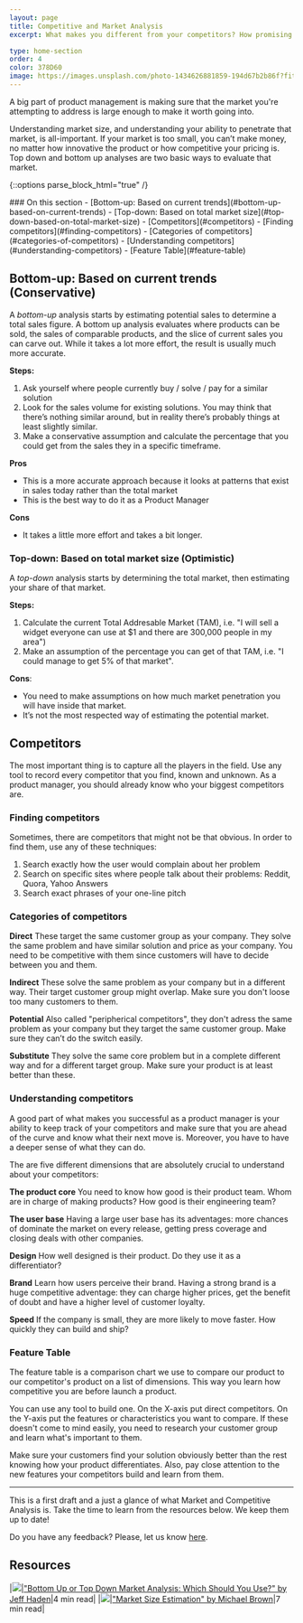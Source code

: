 ```yaml
---
layout: page
title: Competitive and Market Analysis
excerpt: What makes you different from your competitors? How promising is the market? Learn to understand the market and your competitors.

type: home-section
order: 4
color: 378D60
image: https://images.unsplash.com/photo-1434626881859-194d67b2b86f?fit=crop&w=300&q=80
---
```


A big part of product management is making sure that the market you're attempting to address is large enough to make it worth going into.

Understanding market size, and understanding your ability to penetrate that market, is all-important. If your market is too small, you can’t make money, no matter how innovative the product or how competitive your pricing is. Top down and bottom up analyses are two basic ways to evaluate that market.

{::options parse_block_html="true" /}
<div class="table-of-content">
### On this section
- [Bottom-up: Based on current trends](#bottom-up-based-on-current-trends)
- [Top-down: Based on total market size](#top-down-based-on-total-market-size)
- [Competitors](#competitors)
	- [Finding competitors](#finding-competitors)
	- [Categories of competitors](#categories-of-competitors)
	- [Understanding competitors](#understanding-competitors)
	- [Feature Table](#feature-table)
</div>

## Bottom-up: Based on current trends (Conservative)

A *bottom-up* analysis starts by estimating potential sales to determine a total sales figure. A bottom up analysis evaluates where products can be sold, the sales of comparable products, and the slice of current sales you can carve out. While it takes a lot more effort, the result is usually much more accurate.

**Steps:**
1. Ask yourself where people currently buy / solve / pay for a similar solution
2. Look for the sales volume for existing solutions. You may think that there’s nothing similar around, but in reality there’s probably things at least slightly similar.
3. Make a conservative assumption and calculate the percentage that you could get from the sales they in a specific timeframe.

**Pros**
* This is a more accurate approach because it looks at patterns that exist in sales today rather than the total market
* This is the best way to do it as a Product Manager

**Cons**
* It takes a little more effort and takes a bit longer.

### Top-down: Based on total market size (Optimistic)

A *top-down* analysis starts by determining the total market, then estimating your share of that market.

**Steps:**
1. Calculate the current Total Addresable Market (TAM), i.e. "I will sell a widget everyone can use at $1 and there are 300,000 people in my area")
2. Make an assumption of the percentage you can get of that TAM, i.e. "I could manage to get 5% of that market".

**Cons**:
* You need to make assumptions on how much market penetration you will have inside that market.
* It’s not the most respected way of estimating the potential market.

## Competitors

The most important thing is to capture all the players in the field. Use any tool to record every competitor that you find, known and unknown. As a product manager, you should already know who your biggest competitors are.

### Finding competitors

Sometimes, there are competitors that might not be that obvious. In order to find them, use any of these techniques:

1. Search exactly how the user would complain about her problem
2. Search on specific sites where people talk about their problems: Reddit, Quora, Yahoo Answers
3. Search exact phrases of your one-line pitch


### Categories of competitors

**Direct**
These target the same customer group as your company. They solve the same problem and have similar solution and price as your company. You need to be competitive with them since customers will have to decide between you and them.

**Indirect**
These solve the same problem as your company but in a different way. Their target customer group might overlap. Make sure you don't loose too many customers to them.

**Potential**
Also called "peripherical competitors", they don't adress the same problem as your company but they target the same customer group. Make sure they can’t do the switch easily.

**Substitute**
They solve the same core problem but in a complete different way and for a different target group. Make sure your product is at least better than these.

  
### Understanding competitors

A good part of what makes you successful as a product manager is your ability to keep track of your competitors and make sure that you are ahead of the curve and know what their next move is. Moreover, you have to have a deeper sense of what they can do.

The are five different dimensions that are absolutely crucial to understand about your competitors:

**The product core**
You need to know how good is their product team. Whom are in charge of making products? How good is their engineering team?

**The user base**
Having a large user base has its adventages: more chances of dominate the market on every release, getting press coverage and closing deals with other companies.

**Design**
How well designed is their product. Do they use it as a differentiator?

**Brand**
Learn how users perceive their brand. Having a strong brand is a huge competitive adventage: they can charge higher prices, get the benefit of doubt and have a higher level of customer loyalty.

**Speed**
If the company is small, they are more likely to move faster. How quickly they can build and ship?


### Feature Table

The feature table is a comparison chart we use to compare our product to our competitor's product on a list of dimensions. This way you learn how competitive you are before launch a product.

You can use any tool to build one. On the X-axis put direct competitors. On the Y-axis put the features or characteristics you want to compare. If these doesn't come to mind easily, you need to research your customer group and learn what's important to them.

Make sure your customers find your solution obviously better than the rest knowing how your product differentiates. Also, pay close attention to the new features your competitors build and learn from them.

---

This is a first draft and a just a glance of what Market and Competitive Analysis is. Take the time to learn from the resources below. We keep them up to date!

Do you have any feedback? Please, let us know [here]().

## Resources

|![](https://img.icons8.com/ios/50/000000/notepad.png)|["Bottom Up or Top Down Market Analysis: Which Should You Use?" by Jeff Haden](https://www.inc.com/jeff-haden/bottom-up-or-top-down-market-analysis-which-should-you-use.html)|4 min read|
|![](https://img.icons8.com/ios/50/000000/notepad.png)|["Market Size Estimation" by Michael Brown](https://www.planprojections.com/projections/market-size-estimation/)|7 min read|
